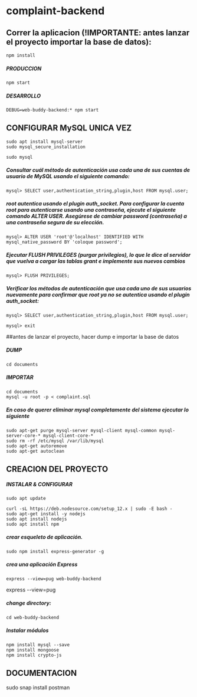 # complaint-backend

## Correr la aplicacion (!IMPORTANTE: antes lanzar el proyecto importar la base de datos):
	npm install
##### PRODUCCION
	npm start 
##### DESARROLLO
	DEBUG=web-buddy-backend:* npm start

## CONFIGURAR MySQL UNICA VEZ

	sudo apt install mysql-server
	sudo mysql_secure_installation

	sudo mysql

##### Consultar cuál método de autenticación usa cada una de sus cuentas de usuario de MySQL usando el siguiente comando:
	mysql> SELECT user,authentication_string,plugin,host FROM mysql.user;

##### root autentica usando el plugin auth_socket. Para configurar la cuenta root para autenticarse usando una contraseña, ejecute el siguiente comando ALTER USER. Asegúrese de cambiar password (contraseña) a una contraseña segura de su elección.
	mysql> ALTER USER 'root'@'localhost' IDENTIFIED WITH mysql_native_password BY 'coloque password';

##### Ejecutar FLUSH PRIVILEGES (purgar privilegios), lo que le dice al servidor que vuelva a cargar las tablas grant e implemente sus nuevos cambios
	mysql> FLUSH PRIVILEGES;

##### Verificar los métodos de autenticación que usa cada uno de sus usuarios nuevamente para confirmar que root ya no se autentica usando el plugin auth_socket:
	mysql> SELECT user,authentication_string,plugin,host FROM mysql.user;

	mysql> exit


##antes de lanzar el proyecto, hacer dump e importar la base de datos
##### DUMP
	cd documents
##### IMPORTAR
	cd documents
	mysql -u root -p < complaint.sql

##### En caso de querer eliminar mysql completamente del sistema ejecutar lo siguiente
	sudo apt-get purge mysql-server mysql-client mysql-common mysql-server-core-* mysql-client-core-*
	sudo rm -rf /etc/mysql /var/lib/mysql
	sudo apt-get autoremove
	sudo apt-get autoclean


## CREACION DEL PROYECTO

##### INSTALAR & CONFIGURAR 
	sudo apt update
	
	curl -sL https://deb.nodesource.com/setup_12.x | sudo -E bash -
	sudo apt-get install -y nodejs
	sudo apt install nodejs
	sudo apt install npm

##### crear esqueleto de aplicación.
	sudo npm install express-generator -g

##### crea una aplicación Express
	express --view=pug web-buddy-backend
express --view=pug 

##### change directory:
	cd web-buddy-backend

##### Instalar módulos
	npm install mysql --save
	npm install mongoose
	npm install crypto-js



## DOCUMENTACION
sudo snap install postman	